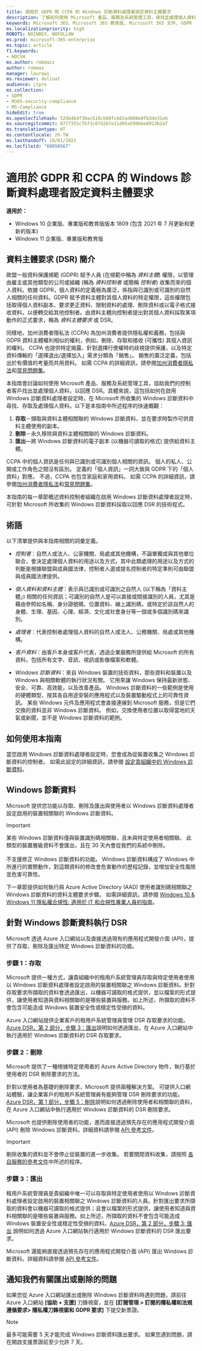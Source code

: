 ```yaml
---
title: 適用於 GDPR 和 CCPA 的 Windows 診斷資料處理者設定資料主體要求
description: 了解如何使用 Microsoft 產品、服務及系統管理工具，尋找並處理個人資料以回應 DSR 要求。
keywords: Microsoft 365、Microsoft 365 教育版, Microsoft 365 文件, GDPR
ms.localizationpriority: high
ROBOTS: NOINDEX, NOFOLLOW
ms.prod: microsoft-365-enterprise
ms.topic: article
f1.keywords:
- NOCSH
ms.author: robmazz
author: robmaz
manager: laurawi
ms.reviewer: delinat
audience: itpro
ms.collection:
- GDPR
- M365-security-compliance
- MS-Compliance
hideEdit: true
ms.openlocfilehash: 52db464f30ac518cb60fcb62ad908e0fb3de31eb
ms.sourcegitcommit: 0777355cfb73c07d2b7e11d95a5996be8913b2af
ms.translationtype: HT
ms.contentlocale: zh-TW
ms.lasthandoff: 10/01/2021
ms.locfileid: "60050567"
---
```

# <a name="windows-diagnostic-data-processor-configuration-data-subject-requests-for-the-gdpr-and-ccpa"></a>適用於 GDPR 和 CCPA 的 Windows 診斷資料處理者設定資料主體要求

**適用於：**
-   Windows 10 企業版、專業版和教育版版本 1809 (包含 2021 年 7 月更新和更新的版本)
-   Windows 11 企業版、專業版和教育版

## <a name="introduction-to-data-subject-requests-dsrs"></a>資料主體要求 (DSR) 簡介

歐盟一般資料保護規範 (GDPR) 賦予人員 (在規範中稱為 _資料主體_) 權限，以管理由雇主或其他類型的公司或組織 (稱為 _資料控制者_ 或簡稱 _控制者_) 收集而來的個人資料。依據 GDPR，個人資料的定義極為廣泛，係指與已識別或可識別的自然人相關的任何資料。GDPR 賦予資料主體對其個人資料的特定權限，這些權限包括取得個人資料副本、要求更正資料、限制資料的處理、刪除資料或以電子格式接收資料，以便轉交給其他控制者。由資料主體向控制者提出對其個人資料採取某項動作的正式要求，稱為 _資料主體要求_ 或 DSR。

同樣地，加州消費者隱私法 (CCPA) 為加州消費者提供隱私權和義務，包括與 GDPR 資料主體權利相似的權利，例如，刪除、存取和接收 (可攜性) 其個人資訊的權利。 CCPA 也提供特定揭露、針對選擇行使權時的歧視提供保護，以及特定資料傳輸的「選擇退出/選擇加入」需求分類為「銷售」。 銷售的廣泛定義，包括出於有價值的考量而共用資料。 如需 CCPA 的詳細資訊，請參閱[加州消費者隱私法](/microsoft-365/compliance/offering-ccpa)和[常見問題集](/microsoft-365/compliance/ccpa-faq)。

本指南會討論如何使用 Microsoft 產品、服務及系統管理工具，協助我們的控制者客戶找出並處理個人資料，以回應 DSR。具體來說，這包括如何在啟用 Windows 診斷資料處理者設定時，在 Microsoft 所收集的 Windows 診斷資料中尋找、存取及處理個人資料。以下是本指南中所述程序的快速概觀：

1. **存取**－擷取與資料主體相關聯的 Windows 診斷資料，並在要求時製作可供資料主體使用的副本。
2. **刪除**－永久移除與資料主體相關聯的 Windows 診斷資料。
3. **匯出**—將 Windows 診斷資料的電子副本 (以機器可讀取的格式) 提供給資料主體。

CCPA 中的個人資訊是任何與已識別或可識別個人相關的資訊。 個人的私人、公開或工作角色之間沒有區別。 定義的「個人資訊」一詞大致與 GDPR 下的「個人資料」對應。 不過，CCPA 也包含家庭和家用資料。 如需 CCPA 的詳細資訊，請參閱[加州消費者隱私法](/microsoft-365/compliance/offering-ccpa)和[常見問題集](/microsoft-365/compliance/ccpa-faq)。

本指南的每一章節概述資料控制者組織在啟用 Windows 診斷資料處理者設定時，可針對 Microsoft 所收集的 Windows 診斷資料採取以回應 DSR 的技術程式。

## <a name="terminology"></a>術語

以下清單提供與本指南相關的詞彙定義。

* _控制者_：自然人或法人、公家機關、局處或其他機構，不論單獨或與其他單位聯合，會決定處理個人資料的用途以及方式，其中此類處理的用途以及方式的判斷是根據聯盟與成員國法律，控制者人選或提名控制者的特定準則可由聯盟與成員國法律提供。

* _個人資料和資料主體_：表示與已識別或可識別之自然人 (以下稱為「資料主體」) 相關的任何資訊；可識別的自然人是可以直接或間接識別的人員，尤其是藉由參照如名稱、身分證號碼、位置資料、線上識別碼，或特定於該自然人的身體、生理、基因、心理、經濟、文化或社會身分等一個或多個識別碼來識別。

* _處理者_：代表控制者處理個人資料的自然人或法人、公務機關、局處或其他機構。

* _客戶資料_：由客戶本身或客戶代表，透過企業服務所提供給 Microsoft 的所有資料，包括所有文字、音訊、視訊或影像檔案和軟體。 

* _Windows 診斷資料_：來自 Windows 裝置的技術資料，那些資料和裝置以及 Windows 與相關軟體的執行狀況有關。 它用來讓 Windows 保持最新狀態、安全、可靠、高效能，以及改善產品。 Windows 診斷資料的一些範例是使用的硬體類型、按其各自用途安裝的應用程式以及裝置驅動程式上的可靠性資訊。 某些 Windows 元件及應用程式會直接連線到 Microsoft 服務，但是它們交換的資料並非 Windows 診斷資料。 例如，交換使用者位置以取得當地的天氣或新聞，並不是 Windows 診斷資料的範例。

## <a name="how-to-use-this-guide"></a>如何使用本指南

當您啟用 Windows 診斷資料處理者設定時，您會成為從裝置收集之 Windows 診斷資料的控制者。 如需此設定的詳細資訊，請參閱 [設定貴組織中的 Windows 診斷資料](/windows/privacy/configure-windows-diagnostic-data-in-your-organization)。

## <a name="windows-diagnostic-data"></a>Windows 診斷資料

Microsoft 提供您功能以存取、刪除及匯出與使用者以 Windows 診斷資料處理者設定啟用的裝置相關聯的 Windows 診斷資料。

> [!IMPORTANT]
> 某些 Windows 診斷資料僅與裝置識別碼相關聯，且未與特定使用者相關聯。 此類型的裝置層級資料不會匯出，且在 30 天內會從我們的系統中刪除。<br><br>
> 不支援修正 Windows 診斷資料的功能。 Windows 診斷資料構成了 Windows 中所進行的實際動作，對這類資料的修改會危害動作的歷程記錄，並增加安全性風險並危害可靠性。

下一章節提供如何執行與 Azure Active Directory (AAD) 使用者識別碼相關聯之 Windows 診斷資料的資料主體要求步驟。 如需詳細資訊，請參閱 [Windows 10 & Windows 11 隱私權合規性: 適用於 IT 和合規性專業人員的指南](/windows/privacy/windows-10-and-privacy-compliance)。

## <a name="executing-dsrs-against-windows-diagnostic-data"></a>針對 Windows 診斷資料執行 DSR

Microsoft 透過 Azure 入口網站以及直接透過現有的應用程式開發介面 (API)，提供了存取、刪除及匯出特定 Windows 診斷資料的功能。

### <a name="step-1-access"></a>步驟 1：存取

Microsoft 提供一種方式，讓貴組織中的租用戶系統管理員存取與特定使用者使用以 Windows 診斷資料處理者設定啟用的裝置相關聯之 Windows 診斷資料。針對存取要求所擷取的資料會透過匯出，以機器可讀取的格式提供，並以檔案的形式提供，讓使用者知道與資料相關聯的是哪些裝置與服務。如上所述，所擷取的資料不會包含可能造成 Windows 裝置安全性或穩定性受損的資料。

Azure 入口網站提供企業客戶的租用戶系統管理員管理 DSR 存取要求的功能。 [Azure DSR，第 2 部分，步驟 3：匯出](/microsoft-365/compliance/gdpr-dsr-azure#step-3-export)說明如何透過匯出，在 Azure 入口網站中執行適用於 Windows 診斷資料的 DSR 存取要求。

### <a name="step-2-delete"></a>步驟 2：刪除

Microsoft 提供了一種根據特定使用者的 Azure Active Directory 物件，執行基於使用者的 DSR 刪除要求的方法。

針對以使用者為基礎的刪除要求，Microsoft 提供兩種解決方案。  可提供入口網站體驗，讓企業客戶的租用戶系統管理員有能夠管理 DSR 刪除要求的功能。 [Azure DSR，第 1 部分，步驟 5：刪除](/microsoft-365/compliance/gdpr-dsr-azure#step-5-delete)說明如何透過刪除使用者和相關聯的資料，在 Azure 入口網站中執行適用於 Windows 診斷資料的 DSR 刪除要求。

Microsoft 也提供刪除使用者的功能，進而直接透過預先存在的應用程式開發介面 (API) 刪除 Windows 診斷資料。詳細資料請參閱 [API 參考文件](/graph/api/directory-deleteditems-delete)。

>[!IMPORTANT]
>刪除收集的資料並不會停止從裝置的進一步收集。 若要關閉資料收集，請按照 [各自服務的參考文件](/windows/privacy/configure-windows-diagnostic-data-in-your-organization#enterprise-management)中所述的程序。

### <a name="step-3-export"></a>步驟 3：匯出

租用戶系統管理員是貴組織中唯一可以存取與特定使用者使用以 Windows 診斷資料處理者設定啟用的裝置相關聯之 Windows 診斷資料的人員。針對匯出要求所擷取的資料會以機器可讀取的格式提供；且會以檔案的形式提供，讓使用者知道與資料相關聯的是哪些裝置與服務。如上所述，所擷取的資料不會包含可能造成 Windows 裝置安全性或穩定性受損的資料。[Azure DSR，第 2 部分，步驟 3: 匯出](/microsoft-365/compliance/gdpr-dsr-azure#step-3-export) 說明如何透過 Azure 入口網站執行適用於 Windows 診斷資料的 DSR 匯出要求。

Microsoft 還能夠直接透過預先存在的應用程式開發介面 (API) 匯出 Windows 診斷資料。詳細資料請參閱 [API 參考文件](/graph/api/user-exportpersonaldata)。

## <a name="notify-us-about-exporting-or-deleting-issues"></a>通知我們有關匯出或刪除的問題

如果您從 Azure 入口網站匯出或刪除 Windows 診斷資料時遇到問題，請前往 Azure 入口網站 **[協助 + 支援]** 刀鋒視窗，並在 **[訂閱管理 > 訂閱的隱私權和法規遵循要求> 隱私權刀鋒視窗和 GDPR 要求]** 下提交新票證。

>[!NOTE]
>最多可能需要 5 天才能完成 Windows 診斷資料匯出要求。 如果您遇到問題，請在開啟支援票證前至少允許 7 天。
